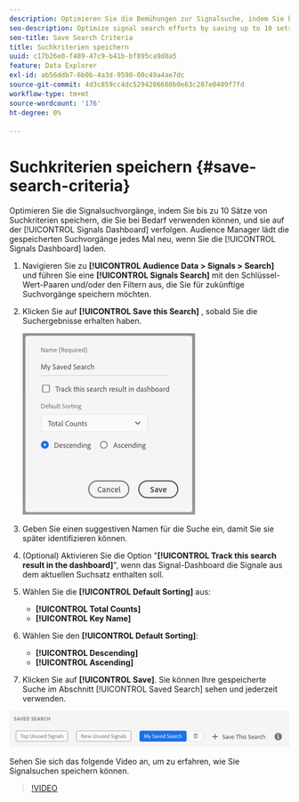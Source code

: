```yaml
---
description: Optimieren Sie die Bemühungen zur Signalsuche, indem Sie bis zu 10 Sätze von Suchkriterien speichern, die Sie bei Bedarf verwenden können, und sie im Dashboard verfolgen. Audience Manager lädt die gespeicherten Suchvorgänge jedes Mal neu, wenn Sie das Dashboard laden.
seo-description: Optimize signal search efforts by saving up to 10 sets of search criteria to use whenever you need them, and track them on the Dashboard. Audience Manager reloads the saved searches every time you load the Dashboard.
seo-title: Save Search Criteria
title: Suchkriterien speichern
uuid: c17b26e0-f489-47c9-b41b-bf895ca9d8a5
feature: Data Explorer
exl-id: ab56ddb7-6b0b-4a3d-9590-00c49a4ae7dc
source-git-commit: 4d3c859cc4dc5294286680b0e63c287e0409f7fd
workflow-type: tm+mt
source-wordcount: '176'
ht-degree: 0%

---
```


# Suchkriterien speichern {#save-search-criteria}

Optimieren Sie die Signalsuchvorgänge, indem Sie bis zu 10 Sätze von Suchkriterien speichern, die Sie bei Bedarf verwenden können, und sie auf der [!UICONTROL Signals Dashboard] verfolgen. Audience Manager lädt die gespeicherten Suchvorgänge jedes Mal neu, wenn Sie die [!UICONTROL Signals Dashboard] laden.

1. Navigieren Sie zu **[!UICONTROL Audience Data > Signals > Search]** und führen Sie eine **[!UICONTROL Signals Search]** mit den Schlüssel-Wert-Paaren und/oder den Filtern aus, die Sie für zukünftige Suchvorgänge speichern möchten.
1. Klicken Sie auf **[!UICONTROL Save this Search]** , sobald Sie die Suchergebnisse erhalten haben.

   ![Schrittergebnis](assets/save-search-criteria.png)
1. Geben Sie einen suggestiven Namen für die Suche ein, damit Sie sie später identifizieren können.
1. (Optional) Aktivieren Sie die Option &quot;**[!UICONTROL Track this search result in the dashboard]**&quot;, wenn das Signal-Dashboard die Signale aus dem aktuellen Suchsatz enthalten soll.
1. Wählen Sie die **[!UICONTROL Default Sorting]** aus:
   * **[!UICONTROL Total Counts]**
   * **[!UICONTROL Key Name]**
1. Wählen Sie den **[!UICONTROL Default Sorting]**:
   * **[!UICONTROL Descending]**
   * **[!UICONTROL Ascending]**
1. Klicken Sie auf **[!UICONTROL Save]**. Sie können Ihre gespeicherte Suche im Abschnitt [!UICONTROL Saved Search] sehen und jederzeit verwenden.

![Gespeicherte Suche](assets/saved-search.png)

Sehen Sie sich das folgende Video an, um zu erfahren, wie Sie Signalsuchen speichern können.

>[!VIDEO](https://video.tv.adobe.com/v/30171?captions=ger)
